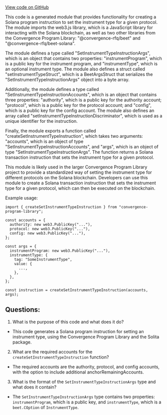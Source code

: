 [View code on GitHub](https://github.com/convergence-rfq/convergence-program-library/risk-engine/js/generated/instructions/setInstrumentType.ts)

This code is a generated module that provides functionality for creating a Solana program instruction to set the instrument type for a given protocol. The module imports the web3.js library, which is a JavaScript library for interacting with the Solana blockchain, as well as two other libraries from the Convergence Program Library: "@convergence-rfq/beet" and "@convergence-rfq/beet-solana". 

The module defines a type called "SetInstrumentTypeInstructionArgs", which is an object that contains two properties: "instrumentProgram", which is a public key for the instrument program, and "instrumentType", which is an optional instrument type. The module also defines a struct called "setInstrumentTypeStruct", which is a BeetArgsStruct that serializes the "SetInstrumentTypeInstructionArgs" object into a byte array. 

Additionally, the module defines a type called "SetInstrumentTypeInstructionAccounts", which is an object that contains three properties: "authority", which is a public key for the authority account; "protocol", which is a public key for the protocol account; and "config", which is a public key for the config account. The module also defines an array called "setInstrumentTypeInstructionDiscriminator", which is used as a unique identifier for the instruction. 

Finally, the module exports a function called "createSetInstrumentTypeInstruction", which takes two arguments: "accounts", which is an object of type "SetInstrumentTypeInstructionAccounts", and "args", which is an object of type "SetInstrumentTypeInstructionArgs". The function returns a Solana transaction instruction that sets the instrument type for a given protocol. 

This module is likely used in the larger Convergence Program Library project to provide a standardized way of setting the instrument type for different protocols on the Solana blockchain. Developers can use this module to create a Solana transaction instruction that sets the instrument type for a given protocol, which can then be executed on the blockchain. 

Example usage:

```
import { createSetInstrumentTypeInstruction } from "convergence-program-library";

const accounts = {
  authority: new web3.PublicKey("..."),
  protocol: new web3.PublicKey("..."),
  config: new web3.PublicKey("..."),
};

const args = {
  instrumentProgram: new web3.PublicKey("..."),
  instrumentType: {
    tag: "SomeInstrumentType",
    value: {
      ...,
    },
  },
};

const instruction = createSetInstrumentTypeInstruction(accounts, args);
```
## Questions: 
 1. What is the purpose of this code and what does it do?
- This code generates a Solana program instruction for setting an instrument type, using the Convergence Program Library and the Solita package.

2. What are the required accounts for the `createSetInstrumentTypeInstruction` function?
- The required accounts are the authority, protocol, and config accounts, with the option to include additional anchorRemainingAccounts.

3. What is the format of the `SetInstrumentTypeInstructionArgs` type and what does it contain?
- The `SetInstrumentTypeInstructionArgs` type contains two properties: `instrumentProgram`, which is a public key, and `instrumentType`, which is a `beet.COption` of `InstrumentType`.